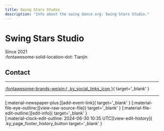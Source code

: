 ```yaml
---
title: Swing Stars Studio
description: "Info about the swing dance org: Swing Stars Studio."
---
```


# Swing Stars Studio

Since 2021  
:fontawesome-solid-location-dot: Tianjin  


## Contact


---

 [:fontawesome-brands-weixin:{ .ky_social_links_icon }](# "SwingStarsStudio"){ target='_blank' }

---

<div class="ky_page_footer" markdown>
<div class="ky_page_footer_trailing" markdown="span">
[:material-newspaper-plus:][add-event-link]{ target='_blank' }
[:material-file-eye-outline:][view-raw-source-file]{ target='_blank' }
[:material-file-edit-outline:][edit-info]{ target='_blank' }
</div>
<div class="ky_page_footer_leading" markdown="span">
[:material-clock-edit-outline: 2024-06-30 10:35 UTC][view-edit-history]{ .ky_page_footer_history_button target='_blank' }
</div>
</div>

[add-event-link]: https://github.com/swingdance/events/issues/new?assignees=&labels=add+event&projects=&template=02-add_entity.yml&title=%5Bcn%5D%20%3CName%3E&region=cn&province=Tianjin&city=Tianjin&org_id=swing-stars-studio "Add Event"
[view-raw-source-file]: https://github.com/swingdance/orgs/blob/main/cn/swing-stars-studio.json "View Raw Source File"
[edit-info]: https://github.com/swingdance/orgs/issues/new?assignees=&labels=update+org&projects=&template=03-update_entity.yml&title=%5Bcn%5D%20Swing%20Stars%20Studio&region=cn&id=swing-stars-studio&name=Swing%20Stars%20Studio "Edit Info"

[view-edit-history]: https://github.com/swingdance/orgs/commits/main/cn/swing-stars-studio.json "View Edit History"
